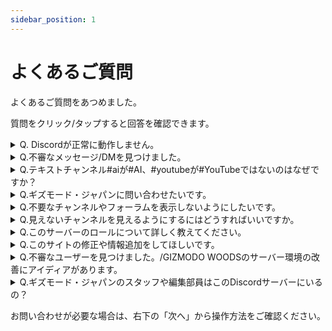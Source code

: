 ```yaml
---
sidebar_position: 1
---
```


# よくあるご質問

よくあるご質問をあつめました。

質問をクリック/タップすると回答を確認できます。

<details>
    <summary>Q. Discordが正常に動作しません。</summary>
    <p>
        A. 以下の内容を試していただき、それでも改善しない場合は#雑談や#質問（[リンクはこちら](https://shiny-cod-v6gv4wj96wq3prx9-3000.app.github.dev/docs/tutorial-text-ch/what-is-tch#%E3%83%A9%E3%82%A4%E3%83%95%E3%82%B9%E3%82%BF%E3%82%A4%E3%83%AB)）で質問するか、<a href="https://support.discord.com/hc/ja">Discordのサポートページ</a>からサポートをご依頼ください。
    </p>
    <ul>
        <li>Discordやデバイスの再起動</li>
        <li>キャッシュクリア</li>
        <li>アプリの再インストール</li>
    </ul>
</details>

<details>
    <summary>Q.不審なメッセージ/DMを見つけました。</summary>
    <p>
        A.GIZMODO WOODS内で投稿されたメッセージについては、<a href= "https://gizmodo-woods.github.io/docs/tutorial-inquiry/report" >投稿（メッセージ）の通報方法</a>からメッセージの通報をお試しいただくか、メッセージリンクなどの具体的な内容を添えて<a href= "https://gizmodo-woods.github.io/docs/tutorial-inquiry/inquiry-support" >お問い合わせ</a>ください。        
        GIZMODO WOODSの参加者からのDMについては、やり取りをしているユーザー名とDMのスクリーンショットをご用意のうえ、<a href= "https://gizmodo-woods.github.io/docs/tutorial-inquiry/inquiry-support" >お問い合わせ</a>ください。        
        なお、GIZMODO WOODS以外のDiscordサーバー、サービスにおける事象については対応できません。  
    </p>
</details>

<details>
    <summary>Q.テキストチャンネル#aiが#AI、#youtubeが#YouTubeではないのはなぜですか？</summary>
    <p>
        A.大文字の英字はチャンネル名に使用できず、強制的に小文字になる仕様があるからです。   
    </p>
</details>

<details>
    <summary>Q.ギズモード・ジャパンに問い合わせたいです。</summary>
    <p>
        A.<a href= "https://www.mediagene.co.jp/contact" >株式会社メディアジーンのお問い合わせ窓口</a>からお問い合わせください。
    </p>
</details>

<details>
    <summary>Q.不要なチャンネルやフォーラムを表示しないようにしたいです。</summary>
    <p>
        A.<a href= "https://gizmodo-woods.github.io/docs/tutorial-channel-display/display-setting/#%E8%A6%8B%E3%81%9F%E3%81%84%E3%83%81%E3%83%A3%E3%83%B3%E3%83%8D%E3%83%AB%E3%81%AE%E3%81%BF%E3%82%92%E8%A1%A8%E7%A4%BA%E3%81%95%E3%81%9B%E3%82%8B%E6%96%B9%E6%B3%95" >チャンネル表示</a>や<a href= "https://gizmodo-woods.github.io/docs/tutorial-forum/forum-follow" >スレッドの参加/退出</a>より設定をお願いいたします。
    </p>
</details>

<details>
    <summary>Q.見えないチャンネルを見えるようにするにはどうすればいいですか。</summary>
    <p>
        A.<a href= "https://gizmodo-woods.github.io/docs/tutorial-channel-display/display-setting#%E3%81%99%E3%81%B9%E3%81%A6%E3%81%AE%E3%83%81%E3%83%A3%E3%83%B3%E3%83%8D%E3%83%AB%E3%82%92%E8%A1%A8%E7%A4%BA%E3%81%95%E3%81%9B%E3%82%8B%E6%96%B9%E6%B3%95" >チャンネル表示</a>をご確認ください。
    </p>
</details>

<details>
    <summary>Q.このサーバーのロールについて詳しく教えてください。</summary>
    <p>
        A.<a href= "https://gizmodo-woods.github.io/docs/tutorial-roles/roles" >ロール</a>をご確認ください。
    </p>
</details>

<details>
    <summary>Q.このサイトの修正や情報追加をしてほしいです。</summary>
    <p>
        A.<a href= "https://gizmodo-woods.github.io/about-us#%E3%81%93%E3%81%AE%E3%82%A6%E3%82%A7%E3%83%96%E3%82%B5%E3%82%A4%E3%83%88%E3%81%AB%E3%81%A4%E3%81%84%E3%81%A6%E3%81%AE%E3%81%8A%E5%95%8F%E3%81%84%E5%90%88%E3%82%8F%E3%81%9B" >このウェブサイトについてのお問い合わせ</a>を参照してください。
    </p>
</details>

<details>
    <summary>Q.不審なユーザーを見つけました。/GIZMODO WOODSのサーバー環境の改善にアイディアがあります。</summary>
    <p>
        A.具体的な内容を添えて<a href= "https://gizmodo-woods.github.io/docs/tutorial-inquiry/inquiry-support" >お問い合わせ</a>ください。   
        なお、GIZMODO WOODS以外のDiscordサーバー、サービスにおける事象については対応できませんのでご注意ください。
    </p>
</details>

<details>
    <summary>Q.ギズモード・ジャパンのスタッフや編集部員はこのDiscordサーバーにいるの？</summary>
    <p>
        A.カスタムロール「編集部」が付いているユーザーがギズモード・ジャパンのスタッフや編集部員です。
        詳しくは<a href= "https://gizmodo-woods.github.io/docs/tutorial-roles/roles#%E7%B7%A8%E9%9B%86%E9%83%A8" >ロール（編集部）</a>をご参照ください。
    </p>
</details>

お問い合わせが必要な場合は、右下の「次へ」から操作方法をご確認ください。